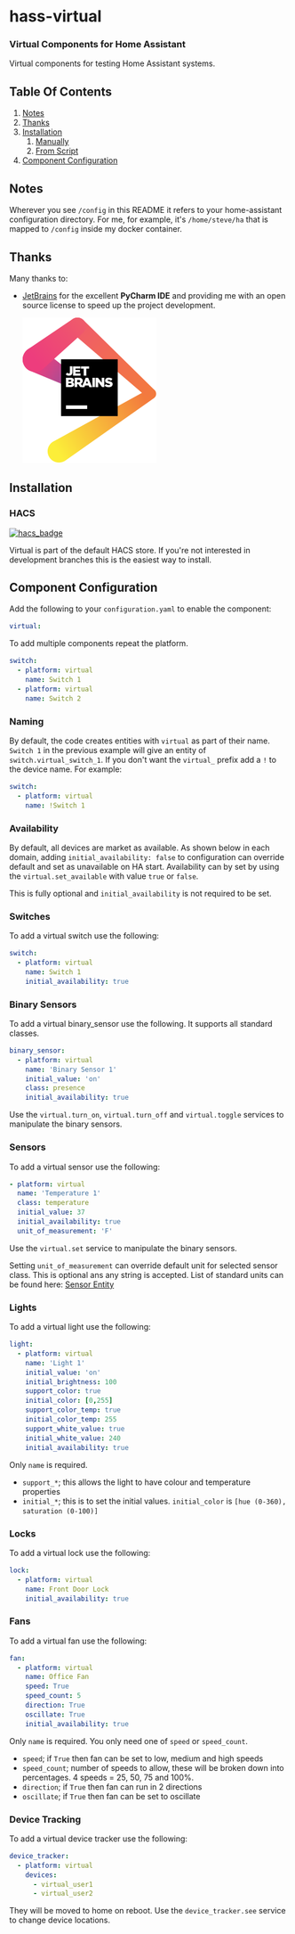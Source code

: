 # hass-virtual
### Virtual Components for Home Assistant
Virtual components for testing Home Assistant systems.

## Table Of Contents
1. [Notes](#Notes)
1. [Thanks](#Thanks)
1. [Installation](#Installation)
   1. [Manually](#Manually)
   1. [From Script](#From-Script)
1. [Component Configuration](#Component-Configuration)


## Notes
Wherever you see `/config` in this README it refers to your home-assistant
configuration directory. For me, for example, it's `/home/steve/ha` that is
mapped to `/config` inside my docker container.


## Thanks
Many thanks to:
* [JetBrains](https://www.jetbrains.com/?from=hass-aarlo) for the excellent
  **PyCharm IDE** and providing me with an open source license to speed up the
  project development.

  [![JetBrains](/images/jetbrains.svg)](https://www.jetbrains.com/?from=hass-aarlo)


## Installation

### HACS
[![hacs_badge](https://img.shields.io/badge/HACS-Default-orange.svg?style=for-the-badge)](https://github.com/custom-components/hacs)

Virtual is part of the default HACS store. If you're not interested in
development branches this is the easiest way to install.


## Component Configuration

Add the following to your `configuration.yaml` to enable the component:

```yaml
virtual:
```

To add multiple components repeat the platform.

```yaml
switch:
  - platform: virtual
    name: Switch 1
  - platform: virtual
    name: Switch 2
```

### Naming

By default, the code creates entities with `virtual` as part of their name.
`Switch 1` in the previous example will give an entity of
`switch.virtual_switch_1`. If you don't want the `virtual_` prefix add a `!`
to the device name. For example:

```yaml
switch:
  - platform: virtual
    name: !Switch 1
```


### Availability

By default, all devices are market as available.
As shown below in each domain, adding `initial_availability: false`
to configuration can override default and set as unavailable on HA start.
Availability can by set by using the `virtual.set_available`
with value `true` or `false`.

This is fully optional and `initial_availability` is not required to be set.


### Switches

To add a virtual switch use the following:

```yaml
switch:
  - platform: virtual
    name: Switch 1
    initial_availability: true
```


### Binary Sensors
To add a virtual binary_sensor use the following. It supports all standard
classes.

```yaml
binary_sensor:
  - platform: virtual
    name: 'Binary Sensor 1'
    initial_value: 'on'
    class: presence
    initial_availability: true
```

Use the `virtual.turn_on`, `virtual.turn_off` and `virtual.toggle` services to
manipulate the binary sensors.


### Sensors

To add a virtual sensor use the following:

```yaml
- platform: virtual
  name: 'Temperature 1'
  class: temperature
  initial_value: 37
  initial_availability: true
  unit_of_measurement: 'F'
```

Use the `virtual.set` service to manipulate the binary sensors.

Setting `unit_of_measurement` can override default unit for selected sensor class.
This is optional ans any string is accepted. List of standard units can be found here:
[Sensor Entity](https://developers.home-assistant.io/docs/core/entity/sensor/)

### Lights

To add a virtual light use the following:

```yaml
light:
  - platform: virtual
    name: 'Light 1'
    initial_value: 'on'
    initial_brightness: 100
    support_color: true
    initial_color: [0,255]
    support_color_temp: true
    initial_color_temp: 255
    support_white_value: true
    initial_white_value: 240
    initial_availability: true
```

Only `name` is required.
- `support_*`; this allows the light to have colour and temperature properties
- `initial_*`; this is to set the initial values. `initial_color` is `[hue
  (0-360), saturation (0-100)]`


### Locks

To add a virtual lock use the following:

```yaml
lock:
  - platform: virtual
    name: Front Door Lock
    initial_availability: true
```


### Fans

To add a virtual fan use the following:

```yaml
fan:
  - platform: virtual
    name: Office Fan
    speed: True
    speed_count: 5
    direction: True
    oscillate: True
    initial_availability: true
```

Only `name` is required. You only need one of `speed` or `speed_count`.
- `speed`; if `True` then fan can be set to low, medium and high speeds
- `speed_count`; number of speeds to allow, these will be broken down into
  percentages. 4 speeds = 25, 50, 75 and 100%.
- `direction`; if `True` then fan can run in 2 directions
- `oscillate`; if `True` then fan can be set to oscillate


### Device Tracking

To add a virtual device tracker use the following:

```yaml
device_tracker:
  - platform: virtual
    devices:
      - virtual_user1
      - virtual_user2
```

They will be moved to home on reboot. Use the `device_tracker.see` service to
change device locations.
